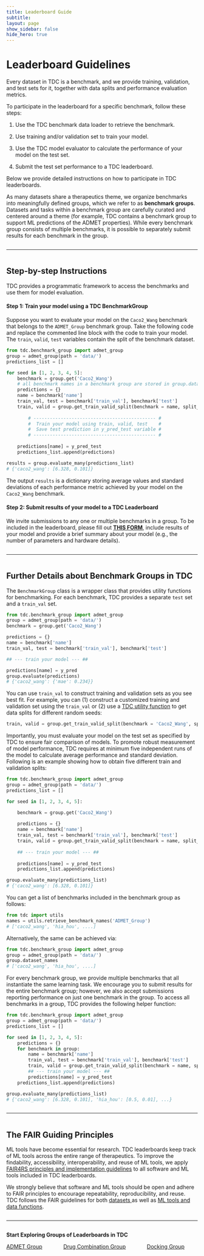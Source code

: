```yaml
---
title: Leaderboard Guide
subtitle:
layout: page
show_sidebar: false
hide_hero: true
---
```



# Leaderboard Guidelines

<p class="is-size-5"> Every dataset in TDC is a benchmark, and we provide training, validation, and test sets for it, together with data splits and performance evaluation metrics. </p>

<p class="is-size-5">To participate in the leaderboard for a specific benchmark, follow these steps: </p>
<ol>
    <li><p class="is-size-5">Use the TDC benchmark data loader to retrieve the benchmark.</p></li>
    <li><p class="is-size-5">Use training and/or validation set to train your model.</p></li>
    <li><p class="is-size-5">Use the TDC model evaluator to calculate the performance of your model on the test set.</p></li>
    <li><p class="is-size-5">Submit the test set performance to a TDC leaderboard.</p></li>
</ol>

<p class="is-size-5">Below we provide detailed instructions on how to participate in TDC leaderboards. </p>

<p class="is-size-5">As many datasets share a therapeutics theme, we organize benchmarks into meaningfully defined groups, which we refer to as <b>benchmark groups</b>. Datasets and tasks within a benchmark group are carefully curated and centered around a theme (for example, TDC contains a benchmark group to support ML predictions of the ADMET properties). While every benchmark group consists of multiple benchmarks, it is possible to separately submit results for each benchmark in the group.</p>

<div class="column is-12">
    <hr />
</div>

## Step-by-step Instructions

<p class='is-size-5'> TDC provides a programmatic framework to access the benchmarks and use them for model evaluation.</p>

#### Step 1: Train your model using a TDC BenchmarkGroup

<p class='is-size-5'> Suppose you want to evaluate your model on the <code>Caco2_Wang</code> benchmark that belongs to the <code>ADMET_Group</code> benchmark group. Take the following code and replace the commented line block with the code to train your model. The <code>train</code>, <code>valid</code>, <code>test</code> variables contain the split of the benchmark dataset. </p>

```python
from tdc.benchmark_group import admet_group
group = admet_group(path = 'data/')
predictions_list = []

for seed in [1, 2, 3, 4, 5]:
    benchmark = group.get('Caco2_Wang') 
    # all benchmark names in a benchmark group are stored in group.dataset_names
    predictions = {}
    name = benchmark['name']
    train_val, test = benchmark['train_val'], benchmark['test']
    train, valid = group.get_train_valid_split(benchmark = name, split_type = 'default', seed = seed)
    
        # --------------------------------------------- # 
        #  Train your model using train, valid, test    #
        #  Save test prediction in y_pred_test variable #
        # --------------------------------------------- #
        
    predictions[name] = y_pred_test
    predictions_list.append(predictions)

results = group.evaluate_many(predictions_list)
# {'caco2_wang': [6.328, 0.101]}
```

<p class='is-size-5'> The output <code>results</code> is a dictionary storing average values and standard deviations of each performance metric achieved by your model on the <code>Caco2_Wang</code> benchmark. </p>


#### Step 2: Submit results of your model to a TDC Leaderboard

<p class='is-size-5'> We invite submissions to any one or multiple benchmarks in a group. To be included in the leaderboard, please fill out <b><a href="https://forms.gle/HYupGaV7WDuutbr9A">THIS FORM</a></b>, include results of your model and provide a brief summary about your model (e.g., the number of parameters and hardware details).</p>

<div class="column is-12">
    <hr />
</div>

## Further Details about Benchmark Groups in TDC

<p class="is-size-5"> The <code>BenchmarkGroup</code> class is a wrapper class that provides utility functions for benchmarking. For each benchmark, TDC provides a separate <code>test</code> set and a <code>train_val</code> set. </p>

```python
from tdc.benchmark_group import admet_group
group = admet_group(path = 'data/')
benchmark = group.get('Caco2_Wang')

predictions = {}
name = benchmark['name']
train_val, test = benchmark['train_val'], benchmark['test']

## --- train your model --- ##

predictions[name] = y_pred
group.evaluate(predictions)
# {'caco2_wang': {'mae': 0.234}}
```

<p class="is-size-5"> You can use <code>train_val</code> to construct training and validation sets as you see best fit. For example, you can (1) construct a customized training and validation set using the <code>train_val</code> or (2) use a <a href="https://tdcommons.ai/functions/data_split/">TDC utility function</a> to get data splits for different random seeds: </p>

```python
train, valid = group.get_train_valid_split(benchmark = 'Caco2_Wang', split_type = 'default', seed = 42)
```	

<p class="is-size-5"> Importantly, you must evaluate your model on the test set as specified by TDC to ensure fair comparison of models. To promote robust measurement of model performance, TDC requires at minimum five independent runs of the model to calculate average performance and standard deviation. Following is an example showing how to obtain five different train and validation splits: </p>

```python
from tdc.benchmark_group import admet_group
group = admet_group(path = 'data/')
predictions_list = []

for seed in [1, 2, 3, 4, 5]:

    benchmark = group.get('Caco2_Wang')
    
    predictions = {}
    name = benchmark['name']
    train_val, test = benchmark['train_val'], benchmark['test']
    train, valid = group.get_train_valid_split(benchmark = name, split_type = 'default', seed = seed)
    
    ## --- train your model --- ##
        
    predictions[name] = y_pred_test
    predictions_list.append(predictions)

group.evaluate_many(predictions_list)
# {'caco2_wang': [6.328, 0.101]}
```

<p class='is-size-5'> You can get a list of benchmarks included in the benchmark group as follows: </p>

```python
from tdc import utils
names = utils.retrieve_benchmark_names('ADMET_Group')
# ['caco2_wang', 'hia_hou', ....]
```
<p class='is-size-5'> Alternatively, the same can be achieved via: </p>

```python
from tdc.benchmark_group import admet_group
group = admet_group(path = 'data/')
group.dataset_names
# ['caco2_wang', 'hia_hou', ....]
```

<p class='is-size-5'> For every benchmark group, we provide multiple benchmarks that all instantiate the same learning task. We encourage you to submit results for the entire benchmark group; however, we also accept submissions reporting performance on just one benchmark in the group. To access all benchmarks in a group, TDC provides the following helper function:</p>

```python
from tdc.benchmark_group import admet_group
group = admet_group(path = 'data/')
predictions_list = []

for seed in [1, 2, 3, 4, 5]:
    predictions = {}
    for benchmark in group:
        name = benchmark['name']
        train_val, test = benchmark['train_val'], benchmark['test']
        train, valid = group.get_train_valid_split(benchmark = name, split_type = 'default', seed = seed)
        ## --- train your model --- ##
        predictions[name] = y_pred_test
    predictions_list.append(predictions)

group.evaluate_many(predictions_list)
# {'caco2_wang': [6.328, 0.101], 'hia_hou': [0.5, 0.01], ...}
```
<div class="column is-12">
    <hr />
</div>

## The FAIR Guiding Principles

<p class='is-size-5'>ML tools have become essential for research. TDC leaderboards keep track of ML tools across the entire range of therapeutics. To improve the findability, accessibility, interoperability, and reuse of ML tools, we apply <a href="https://github.com/force11/FAIR4RS">FAIR4RS principles and implementation guidelines</a> to all software and ML tools included in TDC leaderboards.</p> 

<p class="is-size-5">We strongly believe that software and ML tools should be open and adhere to FAIR principles to encourage repeatability, reproducibility, and reuse. TDC follows the FAIR guidelines for both <a href="https://www.nature.com/articles/sdata201618%22"> datasets </a> as well as <a href="https://content.iospress.com/articles/data-science/ds190026#ref001">ML tools and data functions</a>. </p>

<div class="column is-12">
    <hr />
</div>

<p class="is-size-3 has-text-centered"> <strong>Start Exploring Groups of Leaderboards in TDC</strong> </p>

<div class="container">
        <div class="columns is-vcentered is-size-5">
            <div class="column is-4 has-text-centered"> <a href="/benchmark/admet_group/overview" class="box has-background-info has-text-white">ADMET Group</a></div>
            <div class="column is-4 has-text-centered"> <a href="/benchmark/drugcombo_group/overview" class="box has-background-info has-text-white">Drug Combination Group</a></div>
            <div class="column is-4 has-text-centered"> <a href="/benchmark/docking_group/overview" class="box has-background-info has-text-white">Docking Group</a></div>
        </div>
</div>

